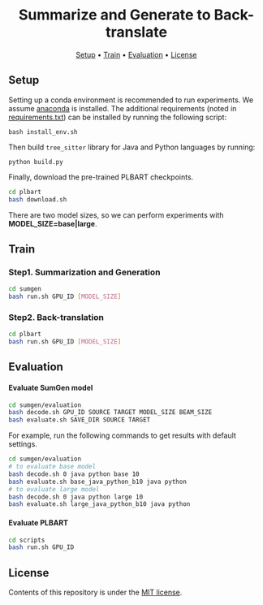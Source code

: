 <div align="center">

<h1>Summarize and Generate to Back-translate</h1>

<p align="center">
  <a href="#setup">Setup</a> •
  <a href="#train">Train</a> •
  <a href="#evaluation">Evaluation</a> •
  <a href="#license">License</a>
</p>

</div>

## Setup

Setting up a conda environment is recommended to run experiments. We assume [anaconda](https://www.anaconda.com/) is
installed. The additional requirements
(noted in [requirements.txt](https://github.com/wasiahmad/SumGenToBT/blob/main/requirements.txt)) can be installed by
running the following script:

```
bash install_env.sh
```

Then build `tree_sitter` library for Java and Python languages by running:

```
python build.py
```

Finally, download the pre-trained PLBART checkpoints.

```bash
cd plbart
bash download.sh
```

There are two model sizes, so we can perform experiments with **MODEL_SIZE=base|large**.

## Train

### Step1. Summarization and Generation

```bash
cd sumgen
bash run.sh GPU_ID [MODEL_SIZE]
```

### Step2. Back-translation

```bash
cd plbart
bash run.sh GPU_ID [MODEL_SIZE]
```

## Evaluation

#### Evaluate SumGen model

```bash
cd sumgen/evaluation
bash decode.sh GPU_ID SOURCE TARGET MODEL_SIZE BEAM_SIZE
bash evaluate.sh SAVE_DIR SOURCE TARGET
```

For example, run the following commands to get results with default settings.

```bash
cd sumgen/evaluation
# to evaluate base model
bash decode.sh 0 java python base 10
bash evaluate.sh base_java_python_b10 java python
# to evaluate large model
bash decode.sh 0 java python large 10
bash evaluate.sh large_java_python_b10 java python
```

#### Evaluate PLBART

```bash
cd scripts
bash run.sh GPU_ID
```

## License

Contents of this repository is under the [MIT license](https://opensource.org/licenses/MIT).


